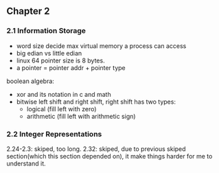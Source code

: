 



## Chapter 2

### 2.1 Information Storage
* word size decide max virtual memory a process can access
* big edian vs little edian
* linux 64 pointer size is 8 bytes. 
* a pointer = pointer addr + pointer type

boolean algebra:
* xor and its notation in c and math
* bitwise left shift and right shift, right shift has two types:
    * logical (fill left with zero)
    * arithmetic (fill left with arithmetic sign)

### 2.2 Integer Representations

2.24-2.3: skiped, too long.
2.32: skiped, due to previous skiped section(which this section depended on), it make things harder for me to understand it.



